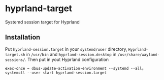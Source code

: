 # hyprland-target
Systemd session target for Hyprland

## Installation
Put `hyprland-session.target` in your `systemd/user` directory, `Hyprland-target.sh` in `/usr/bin` and `hyprland-session.desktop` in `/usr/share/wayland-sessions/`. Then put in yout Hyprland configuration

    exec-once = dbus-update-activation-environment --systemd --all; systemctl --user start hyprland-session.target

